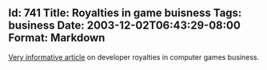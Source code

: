 Id: 741
Title: Royalties in game buisness
Tags: business
Date: 2003-12-02T06:43:29-08:00
Format: Markdown
--------------
[Very informative
article](http://dukenukem.typepad.com/game_matters/2003/12/royalties_and_a.html)
on developer royalties in computer games business.
